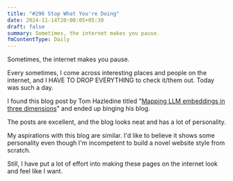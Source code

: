 ```yaml
---
title: "#296 Stop What You're Doing"
date: 2024-11-14T20:00:05+05:30
draft: false
summary: Sometimes, the internet makes you pause.
fmContentType: Daily
---
```


Sometimes, the internet makes you pause.

Every sometimes, I come across interesting places and people on the internet, and I HAVE TO DROP EVERYTHING to check it/them out. Today was such a day.

I found this blog post by Tom Hazledine titled "[Mapping LLM embeddings in three dimensions](https://tomhazledine.com/mapping-llm-embeddings-in-3d/)" and ended up binging his blog.

The posts are excellent, and the blog looks neat and has a lot of personality.

My aspirations with this blog are similar. I'd like to believe it shows some personality even though I'm incompetent to build a novel website style from scratch.

Still, I have put a lot of effort into making these pages on the internet look and feel like I want.
